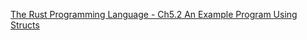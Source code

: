 <!--
 * @Author: shaqsnake
 * @Email: shaqsnake@gmail.com
 * @Date: 2019-09-30 16:36:50
 * @LastEditTime: 2019-10-09 16:18:00
 * @Description: The Rust Programming Language - Ch5.2 An Example Program Using Structs
 -->
[The Rust Programming Language - Ch5.2 An Example Program Using Structs](https://doc.rust-lang.org/book/ch05-02-example-structs.html)
